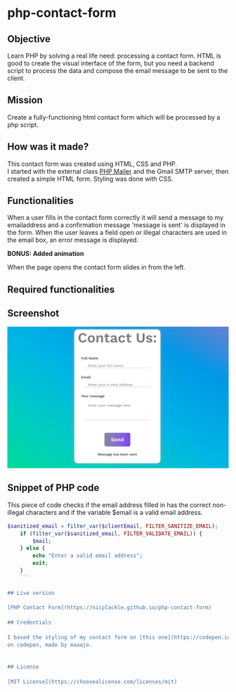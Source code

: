 # php-contact-form

## Objective

Learn PHP by solving a real life need: processing a contact form. HTML is good to create the visual interface of the form, but you need a backend script to process the data and compose the email message to be sent to the client.

## Mission

Create a fully-functioning html contact form which will be processed by a php script.

## How was it made?

This contact form was created using HTML, CSS and PHP.  
I started with the external class [PHP Mailer](https://github.com/PHPMailer/PHPMailer) and the Gmail SMTP server, then created a simple HTML form. Styling was done with CSS.

## Functionalities

When a user fills in the contact form correctly it will send a message to my emailaddress and a confirmation message 'message is sent' is displayed in the form. When the user leaves a field open or illegal characters are used in the email box, an error message is displayed.

**BONUS: Added animation**

When the page opens the contact form slides in from the left.

## Required functionalities

## Screenshot

![screenshot php-contact-form](./img/phpcontactformscreenshot.png)

## Snippet of PHP code

This piece of code checks if the email address filled in has the correct non-illegal characters and if the variable \$email is a valid email address.

```php
$sanitized_email = filter_var($clientEmail, FILTER_SANITIZE_EMAIL);
    if (filter_var($sanitized_email, FILTER_VALIDATE_EMAIL)) {
        $mail;
    } else {
        echo "Enter a valid email address";
        exit;
    }
    ```

## Live version

[PHP Contact Form](https://nicplackle.github.io/php-contact-form)

## Credentials

I based the styling of my contact form on [this one](https://codepen.io/maaajo/pen/gEpXOJ)
on codepen, made by maaajo.


## License

[MIT License](https://choosealicense.com/licenses/mit)
````

